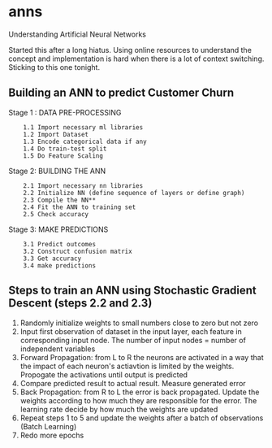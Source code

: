 # anns

Understanding Artificial Neural Networks

Started this after a long hiatus. 
Using online resources to understand the concept and implementation is hard when there is a lot of context switching.
Sticking to this one tonight.

##

## Building an ANN to predict Customer Churn

Stage 1 : DATA PRE-PROCESSING

        1.1 Import necessary ml libraries 
        1.2 Import Dataset
        1.3 Encode categorical data if any
        1.4 Do train-test split
        1.5 Do Feature Scaling
        
    
Stage 2: BUILDING THE ANN

        2.1 Import necessary nn libraries
        2.2 Initialize NN (define sequence of layers or define graph) 
        2.3 Compile the NN** 
        2.4 Fit the ANN to training set
        2.5 Check accuracy


Stage 3: MAKE PREDICTIONS

        3.1 Predict outcomes
        3.2 Construct confusion matrix
        3.3 Get accuracy
        3.4 make predictions
 

## Steps to train an ANN using Stochastic Gradient Descent (steps 2.2 and 2.3)

1. Randomly initialize weights to small numbers close to zero but not zero
2. Input first observation of dataset in the input layer, each feature in corresponding input node. 
   The number of input nodes = number of independent variables
3. Forward Propagation: from L to R the neurons are activated in a way that the impact of each neuron's actiavtion
   is limited by the weights. Propogate the activations until output is predicted
4. Compare predicted result to actual result. Measure generated error
5. Back Propagation: from R to L the error is back propagated. Update the weights according to how much they are 
   responsible for the error. The learning rate decide by how much the weights are updated
6. Repeat steps 1 to 5 and update the weights after a batch of observations (Batch Learning)
7. Redo more epochs
